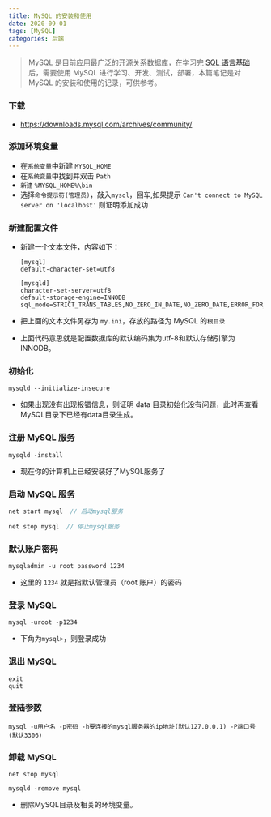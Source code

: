 ```yaml
---
title: MySQL 的安装和使用
date: 2020-09-01
tags: [MySQL]
categories: 后端
---
```


> MySQL 是目前应用最广泛的开源关系数据库，在学习完 [SQL 语言基础](/SQL基础)后，需要使用 MySQL 进行学习、开发、测试，部署，本篇笔记是对 MySQL 的安装和使用的记录，可供参考。

### 下载

- https://downloads.mysql.com/archives/community/

### 添加环境变量

- 在`系统变量`中新建 `MYSQL_HOME`
- 在`系统变量`中找到并双击 `Path`
- `新建` `%MYSQL_HOME%\bin`
- 选择`命令提示符(管理员)`，敲入`mysql`，回车,如果提示 `Can't connect to MySQL server on 'localhost'` 则证明添加成功

### 新建配置文件

- 新建一个文本文件，内容如下：

    ```properties
    [mysql]
    default-character-set=utf8
    
    [mysqld]
    character-set-server=utf8
    default-storage-engine=INNODB
    sql_mode=STRICT_TRANS_TABLES,NO_ZERO_IN_DATE,NO_ZERO_DATE,ERROR_FOR_DIVISION_BY_ZERO,NO_AUTO_CREATE_USER,NO_ENGINE_SUBSTITUTION
    ```

- 把上面的文本文件另存为 `my.ini`，存放的路径为 MySQL 的`根目录`
- 上面代码意思就是配置数据库的默认编码集为utf-8和默认存储引擎为INNODB。

### 初始化

```
mysqld --initialize-insecure
```

- 如果出现没有出现报错信息，则证明 data 目录初始化没有问题，此时再查看MySQL目录下已经有data目录生成。


### 注册 MySQL 服务

```
mysqld -install
```

- 现在你的计算机上已经安装好了MySQL服务了

### 启动 MySQL 服务

```java
net start mysql  // 启动mysql服务
    
net stop mysql  // 停止mysql服务
```

### 默认账户密码

```
mysqladmin -u root password 1234
```

- 这里的 `1234` 就是指默认管理员（root 账户）的密码


### 登录 MySQL

```
mysql -uroot -p1234
```

- 下角为`mysql>`，则登录成功


### 退出 MySQL

```
exit
quit
```

### 登陆参数

```
mysql -u用户名 -p密码 -h要连接的mysql服务器的ip地址(默认127.0.0.1) -P端口号(默认3306)
```

### 卸载 MySQL

```
net stop mysql

mysqld -remove mysql
```

- 删除MySQL目录及相关的环境变量。